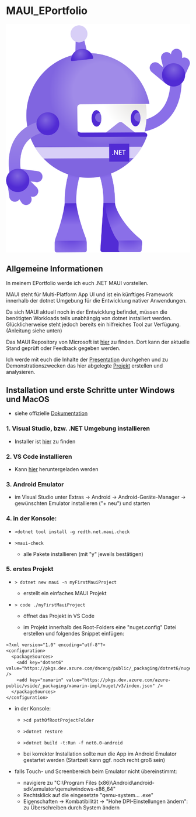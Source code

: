 # MAUI_EPortfolio

![some MAUI logo](LiveMauiDemo/Resources/Images/dotnet_bot.svg)

## Allgemeine Informationen

In meinem EPortfolio werde ich euch .NET MAUI vorstellen.

MAUI steht für Multi-Platform App UI und ist ein künftiges Framework innerhalb der dotnet Umgebung für die Entwicklung nativer Anwendungen. 

Da sich MAUI aktuell noch in der Entwicklung befindet, müssen die benötigten Workloads teils unabhängig von dotnet installiert werden. Glücklicherweise steht jedoch bereits ein hilfreiches Tool zur Verfügung. (Anleitung siehe unten)

Das MAUI Repository von Microsoft ist [hier](https://github.com/dotnet/maui) zu finden. Dort kann der aktuelle Stand geprüft oder Feedback gegeben werden.


Ich werde mit euch die Inhalte der [Presentation](maui.odp) durchgehen und zu Demonstrationszwecken das hier abgelegte [Projekt](LiveMauiDemo) erstellen und analysieren.


## Installation und erste Schritte unter Windows und MacOS

- siehe offizielle [Dokumentation](https://github.com/dotnet/maui/wiki/Getting-Started)

### 1. Visual Studio, bzw. .NET Umgebung installieren
 - Installer ist [hier](https://visualstudio.microsoft.com/de/) zu finden
### 2. VS Code installieren
 - Kann [hier](https://code.visualstudio.com/) heruntergeladen werden
### 3. Android Emulator
 - im Visual Studio unter Extras -> Android -> Android-Geräte-Manager -> gewünschten Emulator installieren ("+ neu")  und starten
### 4. in der Konsole:

* `>dotnet tool install -g redth.net.maui.check`

* `>maui-check`

  *  alle Pakete installieren (mit "y" jeweils bestätigen)

### 5. erstes Projekt

* `> dotnet new maui -n myFirstMauiProject`

  *  erstellt ein einfaches MAUI Projekt

* `> code ./myFirstMauiProject`

  *  öffnet das Projekt in VS Code

  *  im Projekt innerhalb des Root-Folders eine "nuget.config" Datei erstellen und folgendes Snippet einfügen:

```
<?xml version="1.0" encoding="utf-8"?>
<configuration>
  <packageSources>
    <add key="dotnet6" value="https://pkgs.dev.azure.com/dnceng/public/_packaging/dotnet6/nuget/v3/index.json" />
    <add key="xamarin" value="https://pkgs.dev.azure.com/azure-public/vside/_packaging/xamarin-impl/nuget/v3/index.json" />
  </packageSources>
</configuration>
```
* in der Konsole:

   *  `>cd pathOfRootProjectFolder`
    
   *  `>dotnet restore`
    
   *  `>dotnet build -t:Run -f net6.0-android`

   *  bei korrekter Installation sollte nun die App im Android Emulator gestartet werden (Startzeit kann ggf. noch recht groß sein)

* falls Touch- und Screenbereich beim Emulator nicht übereinstimmt:
    *  navigiere zu "C:\Program Files (x86)\Android\android-sdk\emulator\qemu\windows-x86_64"
    *  Rechtsklick auf die eingesetzte "qemu-system… .exe"
    *  Eigenschaften -> Kombatibilität -> "Hohe DPI-Einstellungen ändern": zu Überschreiben durch System ändern
